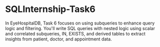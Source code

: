 # SQLInternship-Task6
In EyeHospitalDB, Task 6 focuses on using subqueries to enhance query logic and filtering. You'll write SQL queries with nested logic using scalar and correlated subqueries, IN, EXISTS, and derived tables to extract insights from patient, doctor, and appointment data.
